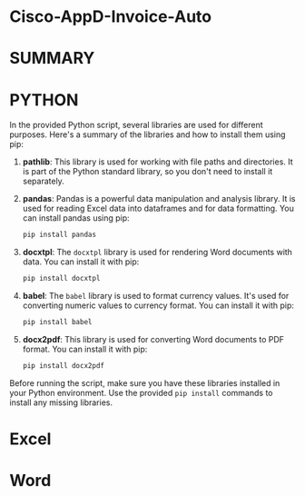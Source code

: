 # Cisco-AppD-Invoice-Auto
# SUMMARY


# PYTHON 
In the provided Python script, several libraries are used for different purposes. Here's a summary of the libraries and how to install them using pip:

1. **pathlib**: This library is used for working with file paths and directories. It is part of the Python standard library, so you don't need to install it separately.

2. **pandas**: Pandas is a powerful data manipulation and analysis library. It is used for reading Excel data into dataframes and for data formatting. You can install pandas using pip:

   ```bash
   pip install pandas
   ```

3. **docxtpl**: The `docxtpl` library is used for rendering Word documents with data. You can install it with pip:

   ```bash
   pip install docxtpl
   ```

4. **babel**: The `babel` library is used to format currency values. It's used for converting numeric values to currency format. You can install it with pip:

   ```bash
   pip install babel
   ```

5. **docx2pdf**: This library is used for converting Word documents to PDF format. You can install it with pip:

   ```bash
   pip install docx2pdf
   ```

Before running the script, make sure you have these libraries installed in your Python environment. Use the provided `pip install` commands to install any missing libraries.

# Excel 

# Word 
